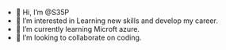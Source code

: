 - 👋 Hi, I’m @S35P
- 👀 I’m interested in Learning new skills and develop my career.
- 🌱 I’m currently learning Microft azure.
- 💞️ I’m looking to collaborate on coding.
<!---
S35P/S35P is a ✨ special ✨ repository because its `README.md` (this file) appears on your GitHub profile.
You can click the Preview link to take a look at your changes.
--->
